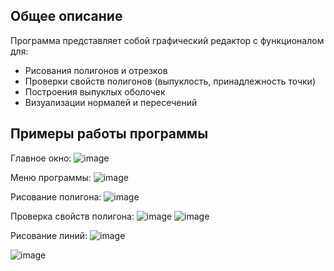 ## Общее описание
Программа представляет собой графический редактор с функционалом для:
- Рисования полигонов и отрезков
- Проверки свойств полигонов (выпуклость, принадлежность точки)
- Построения выпуклых оболочек
- Визуализации нормалей и пересечений


## Примеры работы программы

Главное окно:
![image](https://github.com/user-attachments/assets/2412cb3c-8c44-4c44-be80-f622f90cb305)

Меню программы:
![image](https://github.com/user-attachments/assets/bea5e3dd-7c93-4abe-8268-007fdbf58b22)

Рисование полигона:
![image](https://github.com/user-attachments/assets/b6e00111-9561-49f2-9773-392e7488274e)

Проверка свойств полигона:
![image](https://github.com/user-attachments/assets/0124a39e-15e7-451c-a000-b90435344a89)
![image](https://github.com/user-attachments/assets/8dae2d2e-94b3-42f3-bd49-63389eecbb41)


Рисование линий:
![image](https://github.com/user-attachments/assets/f7102d94-02bc-468a-97fb-42931ead7219)




![image](https://github.com/user-attachments/assets/05405e14-634d-4a7d-9597-4777df61b6bc)
